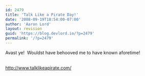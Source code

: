 ```yaml
---
id: 2479
title: 'Talk Like a Pirate Day!'
date: '2008-09-19T18:54:00-07:00'
author: 'Aaron Lord'
layout: revision
guid: 'https://blog.devlord.io/?p=2479'
permalink: '/?p=2479'
---
```


Avast ye!  Wouldst have behooved me to have known aforetime!<div><br /></div><div><a href="http://www.talklikeapirate.com/">http://www.talklikeapirate.com/</a><br /></div><div class="blogger-post-footer"></div>